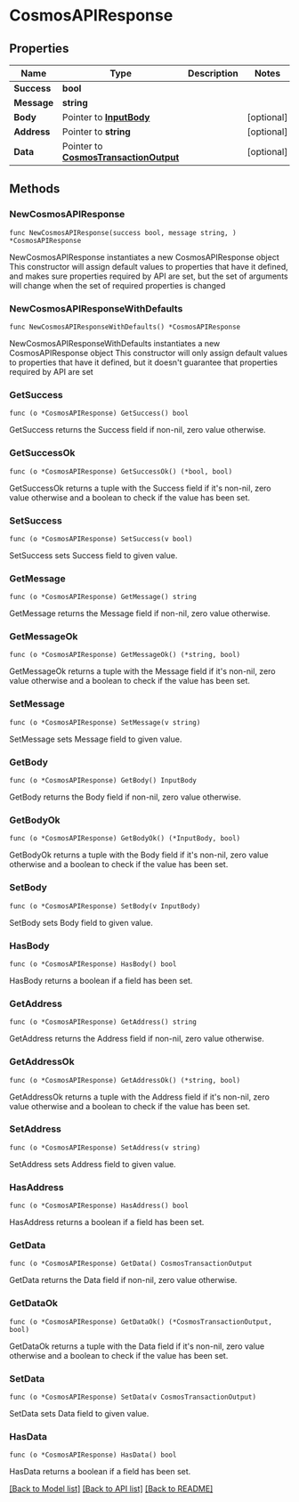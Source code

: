 # CosmosAPIResponse

## Properties

Name | Type | Description | Notes
------------ | ------------- | ------------- | -------------
**Success** | **bool** |  | 
**Message** | **string** |  | 
**Body** | Pointer to [**InputBody**](InputBody.md) |  | [optional] 
**Address** | Pointer to **string** |  | [optional] 
**Data** | Pointer to [**CosmosTransactionOutput**](CosmosTransactionOutput.md) |  | [optional] 

## Methods

### NewCosmosAPIResponse

`func NewCosmosAPIResponse(success bool, message string, ) *CosmosAPIResponse`

NewCosmosAPIResponse instantiates a new CosmosAPIResponse object
This constructor will assign default values to properties that have it defined,
and makes sure properties required by API are set, but the set of arguments
will change when the set of required properties is changed

### NewCosmosAPIResponseWithDefaults

`func NewCosmosAPIResponseWithDefaults() *CosmosAPIResponse`

NewCosmosAPIResponseWithDefaults instantiates a new CosmosAPIResponse object
This constructor will only assign default values to properties that have it defined,
but it doesn't guarantee that properties required by API are set

### GetSuccess

`func (o *CosmosAPIResponse) GetSuccess() bool`

GetSuccess returns the Success field if non-nil, zero value otherwise.

### GetSuccessOk

`func (o *CosmosAPIResponse) GetSuccessOk() (*bool, bool)`

GetSuccessOk returns a tuple with the Success field if it's non-nil, zero value otherwise
and a boolean to check if the value has been set.

### SetSuccess

`func (o *CosmosAPIResponse) SetSuccess(v bool)`

SetSuccess sets Success field to given value.


### GetMessage

`func (o *CosmosAPIResponse) GetMessage() string`

GetMessage returns the Message field if non-nil, zero value otherwise.

### GetMessageOk

`func (o *CosmosAPIResponse) GetMessageOk() (*string, bool)`

GetMessageOk returns a tuple with the Message field if it's non-nil, zero value otherwise
and a boolean to check if the value has been set.

### SetMessage

`func (o *CosmosAPIResponse) SetMessage(v string)`

SetMessage sets Message field to given value.


### GetBody

`func (o *CosmosAPIResponse) GetBody() InputBody`

GetBody returns the Body field if non-nil, zero value otherwise.

### GetBodyOk

`func (o *CosmosAPIResponse) GetBodyOk() (*InputBody, bool)`

GetBodyOk returns a tuple with the Body field if it's non-nil, zero value otherwise
and a boolean to check if the value has been set.

### SetBody

`func (o *CosmosAPIResponse) SetBody(v InputBody)`

SetBody sets Body field to given value.

### HasBody

`func (o *CosmosAPIResponse) HasBody() bool`

HasBody returns a boolean if a field has been set.

### GetAddress

`func (o *CosmosAPIResponse) GetAddress() string`

GetAddress returns the Address field if non-nil, zero value otherwise.

### GetAddressOk

`func (o *CosmosAPIResponse) GetAddressOk() (*string, bool)`

GetAddressOk returns a tuple with the Address field if it's non-nil, zero value otherwise
and a boolean to check if the value has been set.

### SetAddress

`func (o *CosmosAPIResponse) SetAddress(v string)`

SetAddress sets Address field to given value.

### HasAddress

`func (o *CosmosAPIResponse) HasAddress() bool`

HasAddress returns a boolean if a field has been set.

### GetData

`func (o *CosmosAPIResponse) GetData() CosmosTransactionOutput`

GetData returns the Data field if non-nil, zero value otherwise.

### GetDataOk

`func (o *CosmosAPIResponse) GetDataOk() (*CosmosTransactionOutput, bool)`

GetDataOk returns a tuple with the Data field if it's non-nil, zero value otherwise
and a boolean to check if the value has been set.

### SetData

`func (o *CosmosAPIResponse) SetData(v CosmosTransactionOutput)`

SetData sets Data field to given value.

### HasData

`func (o *CosmosAPIResponse) HasData() bool`

HasData returns a boolean if a field has been set.


[[Back to Model list]](../README.md#documentation-for-models) [[Back to API list]](../README.md#documentation-for-api-endpoints) [[Back to README]](../README.md)


